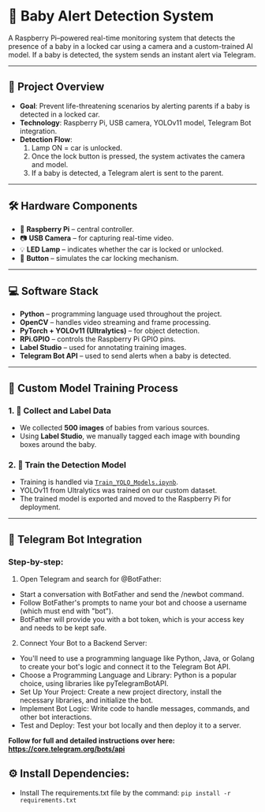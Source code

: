 # 👶 Baby Alert Detection System

A Raspberry Pi–powered real-time monitoring system that detects the presence of a baby in a locked car using a camera and a custom-trained AI model. If a baby is detected, the system sends an instant alert via Telegram.

---

## 🧠 Project Overview

- **Goal**: Prevent life-threatening scenarios by alerting parents if a baby is detected in a locked car.
- **Technology**: Raspberry Pi, USB camera, YOLOv11 model, Telegram Bot integration.
- **Detection Flow**:
  1. Lamp ON = car is unlocked.
  2. Once the lock button is pressed, the system activates the camera and model.
  3. If a baby is detected, a Telegram alert is sent to the parent.

---

## 🛠 Hardware Components

- 🧠 **Raspberry Pi** – central controller.
- 📷 **USB Camera** – for capturing real-time video.
- 💡 **LED Lamp** – indicates whether the car is locked or unlocked.
- 🔘 **Button** – simulates the car locking mechanism.

---

## 💻 Software Stack

- **Python** – programming language used throughout the project.
- **OpenCV** – handles video streaming and frame processing.
- **PyTorch + YOLOv11 (Ultralytics)** – for object detection.
- **RPi.GPIO** – controls the Raspberry Pi GPIO pins.
- **Label Studio** – used for annotating training images.
- **Telegram Bot API** – used to send alerts when a baby is detected.

---

## 🧪 Custom Model Training Process

### 1. 📸 Collect and Label Data
- We collected **500 images** of babies from various sources.
- Using **Label Studio**, we manually tagged each image with bounding boxes around the baby.

### 2. 🧠 Train the Detection Model
- Training is handled via [`Train_YOLO_Models.ipynb`](Train_YOLO_Models.ipynb).
- YOLOv11 from Ultralytics was trained on our custom dataset.
- The trained model is exported and moved to the Raspberry Pi for deployment.

---

## 📲 Telegram Bot Integration

### Step-by-step:

1. Open Telegram and search for @BotFather:
- Start a conversation with BotFather and send the /newbot command. 
- Follow BotFather's prompts to name your bot and choose a username (which must end with "bot"). 
- BotFather will provide you with a bot token, which is your access key and needs to be kept safe. 

2. Connect Your Bot to a Backend Server:
- You'll need to use a programming language like Python, Java, or Golang to create your bot's logic and connect it to the Telegram Bot API. 
- Choose a Programming Language and Library: Python is a popular choice, using libraries like pyTelegramBotAPI. 
- Set Up Your Project: Create a new project directory, install the necessary libraries, and initialize the bot. 
- Implement Bot Logic: Write code to handle messages, commands, and other bot interactions. 
- Test and Deploy: Test your bot locally and then deploy it to a server. 

**Follow for full and detailed instructions over here: https://core.telegram.org/bots/api**

 ## ⚙️ Install Dependencies:
- Install The requirements.txt file by the command: `pip install -r requirements.txt`
